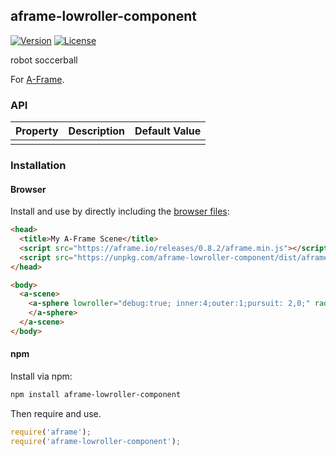 ## aframe-lowroller-component

[![Version](http://img.shields.io/npm/v/aframe-lowroller-component.svg?style=flat-square)](https://npmjs.org/package/aframe-lowroller-component)
[![License](http://img.shields.io/npm/l/aframe-lowroller-component.svg?style=flat-square)](https://npmjs.org/package/aframe-lowroller-component)

robot soccerball

For [A-Frame](https://aframe.io).

### API

| Property | Description | Default Value |
| -------- | ----------- | ------------- |
|          |             |               |

### Installation

#### Browser

Install and use by directly including the [browser files](dist):

```html
<head>
  <title>My A-Frame Scene</title>
  <script src="https://aframe.io/releases/0.8.2/aframe.min.js"></script>
  <script src="https://unpkg.com/aframe-lowroller-component/dist/aframe-lowroller-component.min.js"></script>
</head>

<body>
  <a-scene>
    <a-sphere lowroller="debug:true; inner:4;outer:1;pursuit: 2,0;" radius="1" dynamic-body="">
    </a-sphere>
  </a-scene>
</body>
```

#### npm

Install via npm:

```bash
npm install aframe-lowroller-component
```

Then require and use.

```js
require('aframe');
require('aframe-lowroller-component');
```
